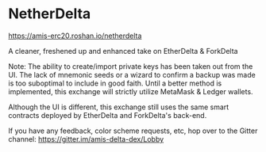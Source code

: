 # NetherDelta
https://amis-erc20.roshan.io/netherdelta

A cleaner, freshened up and enhanced take on EtherDelta &amp; ForkDelta

  Note: The ability to create/import private keys has been taken out from the UI. The lack of mnemonic seeds or a wizard to confirm a backup was made is too suboptimal to include in good faith. Until a better method is implemented, this exchange will strictly utilize MetaMask & Ledger wallets.

Although the UI is different, this exchange still uses the same smart contracts deployed by EtherDelta and ForkDelta's back-end.

If you have any feedback, color scheme requests, etc, hop over to the Gitter channel: https://gitter.im/amis-delta-dex/Lobby

